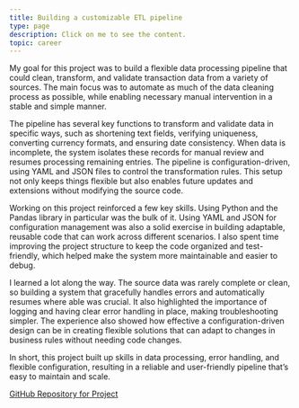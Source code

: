 ```yaml
---
title: Building a customizable ETL pipeline
type: page
description: Click on me to see the content.
topic: career
---
```

My goal for this project was to build a flexible data processing pipeline that could clean, transform, and validate transaction data from a variety of sources. The main focus was to automate as much of the data cleaning process as possible, while enabling necessary manual intervention in a stable and simple manner.

The pipeline has several key functions to transform and validate data in specific ways, such as shortening text fields, verifying uniqueness, converting currency formats, and ensuring date consistency. When data is incomplete, the system isolates these records for manual review and resumes processing remaining entries. The pipeline is configuration-driven, using YAML and JSON files to control the transformation rules. This setup not only keeps things flexible but also enables future updates and extensions without modifying the source code.

Working on this project reinforced a few key skills. Using Python and the Pandas library in particular was the bulk of it. Using YAML and JSON for configuration management was also a solid exercise in building adaptable, reusable code that can work across different scenarios. I also spent time improving the project structure to keep the code organized and test-friendly, which helped make the system more maintainable and easier to debug.
    
I learned a lot along the way. The source data was rarely complete or clean, so building a system that gracefully handles errors and automatically resumes where able was crucial. It also highlighted the importance of logging and having clear error handling in place, making troubleshooting simpler. The experience also showed how effective a configuration-driven design can be in creating flexible solutions that can adapt to changes in business rules without needing code changes.

In short, this project built up skills in data processing, error handling, and flexible configuration, resulting in a reliable and user-friendly pipeline that’s easy to maintain and scale.

[GitHub Repository for Project](https://github.com/JoeHeflin/transaction-ETL-project/)
